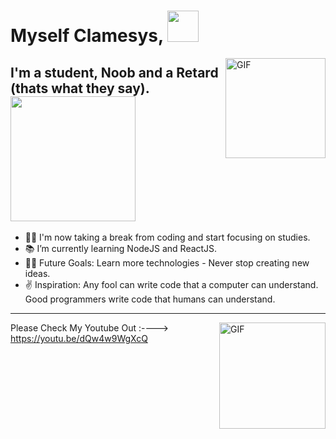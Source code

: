 # Myself Clamesys, <img width="50px" src="https://media.tenor.com/images/3f12089a85c980dc2a5edb99a411b8a8/tenor.gif" />

<img align="right" alt="GIF" height="160px" src="https://octodex.github.com/images/daftpunktocat-guy.gif" />

## I'm a student, Noob and a Retard (thats what they say). <img width="200px" src="https://media.tenor.com/images/3f12089a85c980dc2a5edb99a411b8a8/tenor.gif" />

- 👨‍💻 I'm now taking a break from coding and start focusing on studies.
- 📚 I’m currently learning NodeJS and ReactJS.
- 💪🏼 Future Goals: Learn more technologies - Never stop creating new ideas.
- ✌ Inspiration: Any fool can write code that a computer can understand. Good programmers write code that humans can understand.

---

<img align="right" alt="GIF" height="170px" src="https://media.giphy.com/media/J5B1Y8QZnzXXbLQIBu/giphy.gif" />

Please Check My Youtube Out :----> https://youtu.be/dQw4w9WgXcQ
